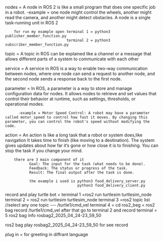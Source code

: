 nodes = A node in ROS 2 is like a small program that does one specific job in a robot.
       -example = one node might control the wheels, another might read the camera, and another might detect obstacles.
        A node is a single task-running unit in ROS 2 

        for run my example open terminal 1 = python3 publisher_member_function.py
                                terminal 2 = python3 subscriber_member_function.py

topic = A topic in ROS can be explained like a channel or a message that allows different parts of a system to communicate with each other

service = A service in ROS is a way to enable two-way communication between nodes, where one node can send a request to another node, and the second node sends a response back to the first node.

parameter = In ROS, a parameter is a way to store and manage configuration data for nodes. It allows nodes to retrieve and set values that control their behavior at runtime, such as settings, thresholds, or operational modes.

          -example = Motor Speed Control: A robot may have a parameter called motor_speed to control how fast it moves. By changing this parameter, you can control the robot's speed without modifying the code.

action = An action is like a long task that a robot or system does,like navigation
        It takes time to finish (like moving to a destination).
        The system gives updates about how far it’s gone or how close it is to finishing.
        You can stop the task if you change your mind.

        there are 3 main component of it 
               Goal: The input for the task (what needs to be done).
               Feedback: The status or progress of the task.
               Result: The final output after the task is done.

               the example i used is python3 food_delivery_server.py
                                     python3 food_delivery_client.py

record and play turtle bot =
terminal 1 =ros2 run turtlesim turtlesim_node 
terminal 2 = ros2 run turtlesim turtlesim_node 
terminal 3 =ros2 topic list                 //select any one topic --- /turtle1/cmd_vel
terminal 4 = cd ros2_beg = ros2 bag record /turtle1/cmd_vel
after that go to terminal 2 and record
terminal = 5 ros2 bag info rosbag2_2025_04_24-23_59_50

 ros2 bag play rosbag2_2025_04_24-23_59_50
 for see record

plug in = for greeting in diffrant language

